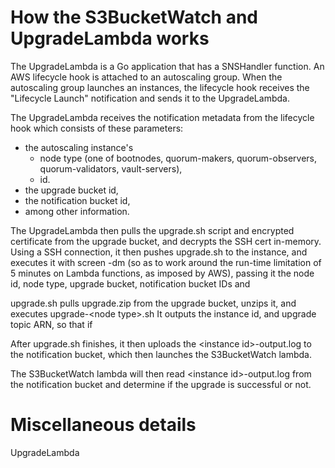 How the S3BucketWatch and UpgradeLambda works
=============================================

The UpgradeLambda is a Go application that has a SNSHandler function.
An AWS lifecycle hook is attached to an autoscaling group.
When the autoscaling group launches an instances, the lifecycle hook receives the "Lifecycle Launch" notification and sends it to the UpgradeLambda.

The UpgradeLambda receives the notification metadata from the lifecycle hook which consists of these parameters:

* the autoscaling instance's
  * node type (one of bootnodes, quorum-makers, quorum-observers, quorum-validators, vault-servers),
  * id.
* the upgrade bucket id,
* the notification bucket id,
* among other information.

The UpgradeLambda then pulls the upgrade.sh script and encrypted certificate from the upgrade bucket, and decrypts the SSH cert in-memory.
Using a SSH connection, it then pushes upgrade.sh to the instance, and executes it with screen -dm (so as to work around the run-time limitation of 5 minutes on Lambda functions, as imposed by AWS), passing it the node id, node type, upgrade bucket, notification bucket IDs and 

upgrade.sh pulls upgrade.zip from the upgrade bucket, unzips it, and executes upgrade-&lt;node type&gt;.sh
It outputs the instance id, and upgrade topic ARN, so that if

After upgrade.sh finishes, it then uploads the &lt;instance id&gt;-output.log to the notification bucket, which then launches the S3BucketWatch lambda.

The S3BucketWatch lambda will then read &lt;instance id&gt;-output.log from the notification bucket and determine if the upgrade is successful or not.

Miscellaneous details
=====================
UpgradeLambda 